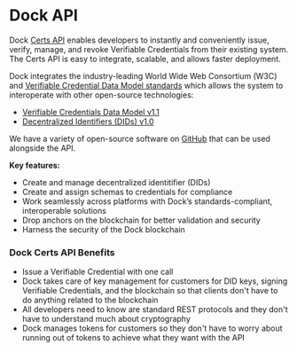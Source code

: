 # Dock API

Dock [Certs API](https://docs.api.dock.io/) enables developers to instantly and conveniently issue, verify, manage, and revoke Verifiable Credentials from their existing system. The Certs API is easy to integrate, scalable, and allows faster deployment.

Dock integrates the industry-leading World Wide Web Consortium (W3C) and [Verifiable Credential Data Model standards](https://www.w3.org/TR/vc-data-model/) which allows the system to interoperate with other open-source technologies:

* [Verifiable Credentials Data Model v1.1](https://www.w3.org/TR/vc-data-model/)
* [Decentralized Identifiers (DIDs) v1.0](https://www.w3.org/TR/did-core/)&#x20;

We have a variety of open-source software on [GitHub](https://github.com/docknetwork) that can be used alongside the API.

**Key features:**

* ​​Create and manage decentralized identitifier (DIDs)
* Create and assign schemas to credentials for compliance
* Work seamlessly across platforms with Dock’s standards-compliant, interoperable solutions
* Drop anchors on the blockchain for better validation and security
* Harness the security of the Dock blockchain

### Dock Certs API Benefits

* Issue a Verifiable Credential with one call
* Dock takes care of key management for customers for DID keys, signing Verifiable Credentials, and the blockchain so that clients don't have to do anything related to the blockchain
* All developers need to know are standard REST protocols and they don't have to understand much about cryptography
* Dock manages tokens for customers so they don't have to worry about running out of tokens to achieve what they want with the API
